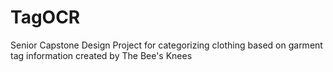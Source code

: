# TagOCR
Senior Capstone Design Project for categorizing clothing based on garment tag information
created by The Bee's Knees
